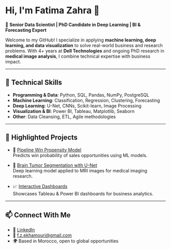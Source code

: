 # Hi, I'm Fatima Zahra 👋

🎯 **Senior Data Scientist | PhD Candidate in Deep Learning | BI & Forecasting Expert**

Welcome to my GitHub! I specialize in applying **machine learning, deep learning, and data visualization** to solve real-world business and research problems. With 4+ years at **Dell Technologies** and ongoing PhD research in **medical image analysis**, I combine technical expertise with business impact.

---

## 🔧 Technical Skills
- **Programming & Data**: Python, SQL, Pandas, NumPy, PostgreSQL  
- **Machine Learning**: Classification, Regression, Clustering, Forecasting  
- **Deep Learning**: U-Net, CNNs, Scikit-learn, Image Processing  
- **Visualization & BI**: Power BI, Tableau, Matplotlib, Seaborn  
- **Other**: Data Cleansing, ETL, Agile methodologies  

---

## 📂 Highlighted Projects
- 🚀 [Pipeline Win Propensity Model](https://github.com/fzelkhamouri/pipeline-propensity-model)  
   Predicts win probability of sales opportunities using ML models.  

- 🧠 [Brain Tumor Segmentation with U-Net](https://github.com/fzelkhamouri/brain-tumor-unet)  
   Deep learning model applied to MRI images for medical imaging research.  

- 📈 [Interactive Dashboards](https://github.com/fzelkhamouri/data-viz-dashboards)  
   Showcases Tableau & Power BI dashboards for business analytics.  

---

## 📫 Connect With Me
- 💼 [LinkedIn](https://www.linkedin.com/in/fz-elkhamouri/)  
- 📧 f.z.ekhamouri@gmail.com  
- 🌍 Based in Morocco, open to global opportunities
